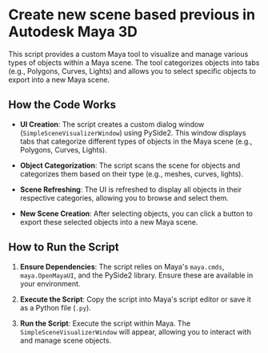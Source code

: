 # Create new scene based previous in Autodesk Maya 3D

This script provides a custom Maya tool to visualize and manage various types of objects within a Maya scene. The tool categorizes objects into tabs (e.g., Polygons, Curves, Lights) and allows you to select specific objects to export into a new Maya scene.

## How the Code Works

- **UI Creation**: The script creates a custom dialog window (`SimpleSceneVisualizerWindow`) using PySide2. This window displays tabs that categorize different types of objects in the Maya scene (e.g., Polygons, Curves, Lights).
  
- **Object Categorization**: The script scans the scene for objects and categorizes them based on their type (e.g., meshes, curves, lights).

- **Scene Refreshing**: The UI is refreshed to display all objects in their respective categories, allowing you to browse and select them.

- **New Scene Creation**: After selecting objects, you can click a button to export these selected objects into a new Maya scene.

## How to Run the Script

1. **Ensure Dependencies**: The script relies on Maya's `maya.cmds`, `maya.OpenMayaUI`, and the PySide2 library. Ensure these are available in your environment.

2. **Execute the Script**: Copy the script into Maya's script editor or save it as a Python file (`.py`).

3. **Run the Script**: Execute the script within Maya. The `SimpleSceneVisualizerWindow` will appear, allowing you to interact with and manage scene objects.